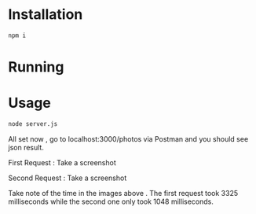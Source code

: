 # Installation
```sh 
npm i 
```
# Running
# Usage
```sh
node server.js
```

All set now , go to localhost:3000/photos via Postman and you should see json result.

First Request : Take a screenshot

Second Request : Take a screenshot

Take note of the time in the images above .
The first request took 3325 milliseconds while the second one only took 1048 milliseconds.
